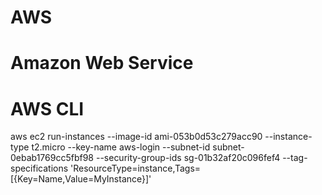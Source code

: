 # AWS
# Amazon Web Service
# AWS CLI
aws ec2 run-instances --image-id ami-053b0d53c279acc90 --instance-type t2.micro --key-name aws-login --subnet-id subnet-0ebab1769cc5fbf98 --security-group-ids sg-01b32af20c096fef4 --tag-specifications 'ResourceType=instance,Tags=[{Key=Name,Value=MyInstance}]'

